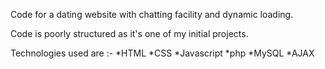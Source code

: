 Code for a dating website with chatting facility and dynamic loading.

Code is poorly structured as it's one of my initial projects.

Technologies used are :-
   *HTML
   *CSS
   *Javascript
   *php
   *MySQL
   *AJAX
  
